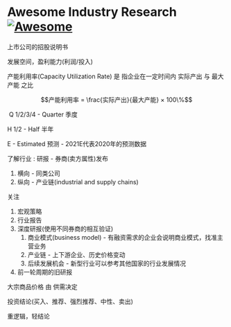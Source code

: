 # Awesome Industry Research [![Awesome](https://cdn.rawgit.com/sindresorhus/awesome/d7305f38d29fed78fa85652e3a63e154dd8e8829/media/badge.svg)](https://github.com/sindresorhus/awesome)

上市公司的招股说明书

发展空间，盈利能力(利润/投入)

产能利用率(Capacity Utilization Rate) 是 指企业在一定时间内 实际产出 与 最大产能 之比

$$产能利用率 = \frac{实际产出}{最大产能} × 100\%$$

​
Q 1/2/3/4 - Quarter 季度

H 1/2 - Half 半年 

E - Estimated 预测 - 2021E代表2020年的预测数据


了解行业 : 研报 - 券商(卖方属性)发布
1. 横向 - 同类公司
2. 纵向 - 产业链(industrial and supply chains)


关注
1. 宏观策略
2. 行业报告
3. 深度研报(使用不同券商的相互验证)
   1.  商业模式(business model) - 有融资需求的企业会说明商业模式，找准主营业务
   2.  产业链 - 上下游企业、历史价格变动
   3.  后续发展机会 - 新型行业可以参考其他国家的行业发展情况
4. 前一轮周期的旧研报

大宗商品价格 由 供需决定

投资结论(买入、推荐、强烈推荐、中性、卖出)

重逻辑，轻结论


